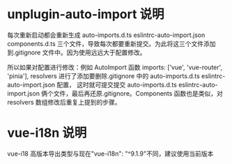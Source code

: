 # unplugin-auto-import 说明

每次重新启动都会重新生成 auto-imports.d.ts eslintrc-auto-import.json components.d.ts 三个文件，导致每次都要重新提交。为此将这三个文件添加到.gitignore 文件中。因为使用远远大于配置修改。

所以如果对配置进行修改：例如 AutoImport 函数 imports: ['vue', 'vue-router', 'pinia'], resolvers 进行了添加要删除.gitignore 中的 auto-imports.d.ts eslintrc-auto-import.json 配置， 这时就可提交提交 auto-imports.d.ts eslintrc-auto-import.json 俩个文件，最后再还原.gitignore。Components 函数也是类似，对 resolvers 数组修改后重复上提到的步骤。

# vue-i18n 说明

vue-i18 高版本导出类型与现在"vue-i18n": "^9.1.9"不同，建议使用当前版本
